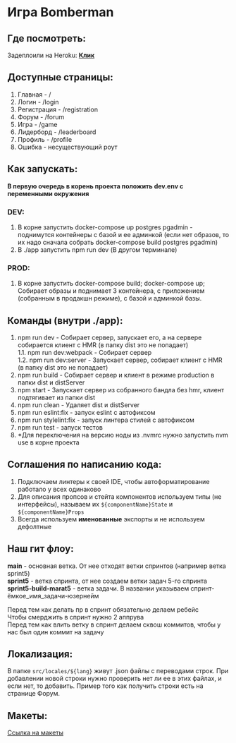 # Игра Bomberman


## Где посмотреть:
Задеплоили на Heroku: [**Клик**](https://gamedev-ypraktikum.herokuapp.com/)

## Доступные страницы:
1. Главная - /
2. Логин - /login
3. Регистрация - /registration
4. Форум - /forum
5. Игра - /game
6. Лидерборд - /leaderboard
7. Профиль - /profile
8. Ошибка - несуществующий роут
  
## Как запускать:  
**В первую очередь в корень проекта положить dev.env с переменными окружения**  
### DEV:  
1. В корне запустить docker-compose up postgres pgadmin - поднимутся контейнеры с базой и ее админкой (если нет образов, то их надо сначала собрать docker-compose build postgres pgadmin)  
2. В ./app запустить npm run dev (В другом терминале)  

### PROD:  
1. В корне запустить docker-compose build; docker-compose up;  
Собирает образы и поднимает 3 контейнера, с приложением (собранным в продакшн режиме), с базой и админкой базы.  

## Команды (внутри ./app):  
1. npm run dev - Собирает сервер, запускает его, а на сервере собирается клиент с HMR (в папку dist это не попадает)  
    1.1. npm run dev:webpack - Собирает сервер  
    1.2. npm run dev:server - Запускает сервер, собирает клиент с HMR (в папку dist это не попадает)  
2. npm run build - Собирает сервер и клиент в режиме production в папки dist и distServer  
3. npm start - Запускает сервер из собранного бандла без hmr, клиент подтягивает из папки dist  
4. npm run clean - Удаляет dist и distServer  
5. npm run eslint:fix - запуск eslint с автофиксом  
6. npm run stylelint:fix - запуск линтера стилей с автофиксом  
7. npm run test - запуск тестов  
8. *Для переключения на версию ноды из .nvmrc нужно запустить nvm use в корне проекта

## Соглашения по написанию кода:
1. Подключаем линтеры к своей IDE, чтобы автоформатирование работало у всех одинаково  
2. Для описания пропсов и стейта компонентов используем типы (не интерфейсы), называем их `${componentName}State` и `${componentName}Props`  
3. Всегда используем **именованные** экспорты и не используем дефолтные  

## Наш гит флоу:
**main** - основная ветка. От нее отходят ветки спринтов (например ветка sprint5)  
**sprint5** - ветка спринта, от нее создаем ветки задач 5-го спринта  
**sprint5-build-marat5** - ветка задачи. В названии указываем спринт-ёмкое_имя_задачи-юзернейм

Перед тем как делать пр в спринт обязательно делаем ребейс  
Чтобы смерджить в спринт нужно 2 аппрува  
Перед тем как влить ветку в спринт делаем сквош коммитов, чтобы у нас был один коммит на задачу

## Локализация:
В папке `src/locales/${lang}` живут .json файлы с переводами строк. При добавлении новой строки нужно проверить нет ли ее в этих файлах, и если нет, то добавить. Пример того как получить строки есть на странице Форум.


## Макеты:
[Ссылка на макеты](https://www.figma.com/file/l7ObcbZiqRjKX5IREhn4QF/%D0%9C%D0%B0%D0%BA%D0%B5%D1%82%D1%8B-%D1%81%D1%82%D1%80%D0%B0%D0%BD%D0%B8%D1%86-%D0%B4%D0%BB%D1%8F-%D0%B8%D0%B3%D1%80%D1%8B?node-id=0%3A1)
